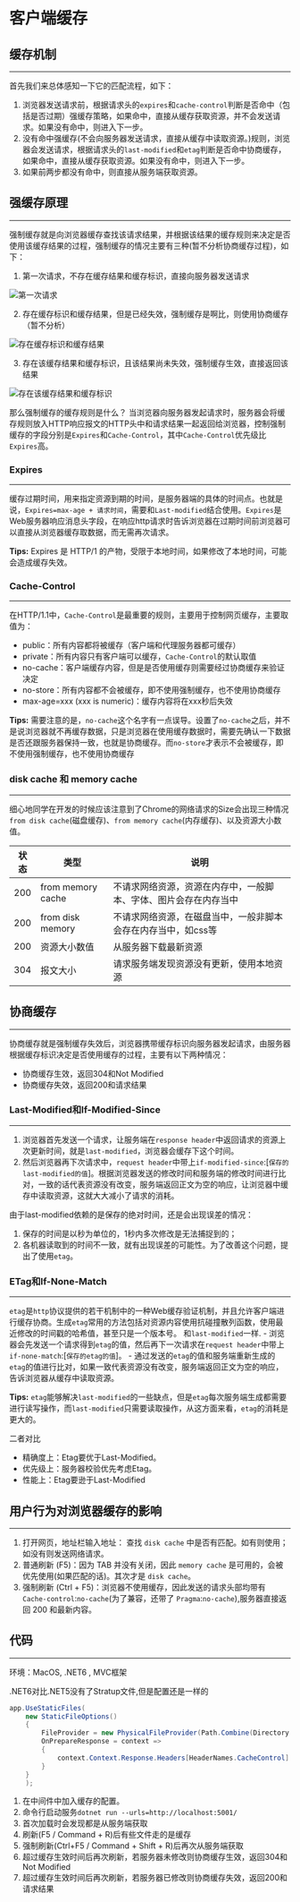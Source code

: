 # 客户端缓存

##  缓存机制

---

首先我们来总体感知一下它的匹配流程，如下： 
1. 浏览器发送请求前，根据请求头的`expires`和`cache-control`判断是否命中（包括是否过期）强缓存策略，如果命中，直接从缓存获取资源，并不会发送请求。如果没有命中，则进入下一步。 
2. 没有命中强缓存(不会向服务器发送请求，直接从缓存中读取资源。)规则，浏览器会发送请求，根据请求头的`last-modified`和`etag`判断是否命中协商缓存，如果命中，直接从缓存获取资源。如果没有命中，则进入下一步。 
3. 如果前两步都没有命中，则直接从服务端获取资源。

## 强缓存原理

---

强制缓存就是向浏览器缓存查找该请求结果，并根据该结果的缓存规则来决定是否使用该缓存结果的过程，强制缓存的情况主要有三种(暂不分析协商缓存过程)，如下：

1. 第一次请求，不存在缓存结果和缓存标识，直接向服务器发送请求

![第一次请求](pic/1649905808926.jpg)

2. 存在缓存标识和缓存结果，但是已经失效，强制缓存是啊比，则使用协商缓存（暂不分析）

![存在缓存标识和缓存结果](pic/1649905872160.jpg)

3. 存在该缓存结果和缓存标识，且该结果尚未失效，强制缓存生效，直接返回该结果

![存在该缓存结果和缓存标识](pic/1649905925379.jpg)

那么强制缓存的缓存规则是什么？ 当浏览器向服务器发起请求时，服务器会将缓存规则放入HTTP响应报文的HTTP头中和请求结果一起返回给浏览器，控制强制缓存的字段分别是`Expires`和`Cache-Control`，其中`Cache-Control`优先级比`Expires`高。

### Expires

---

缓存过期时间，用来指定资源到期的时间，是服务器端的具体的时间点。也就是说，`Expires=max-age + 请求时间`，需要和`Last-modified`结合使用。`Expires`是Web服务器响应消息头字段，在响应http请求时告诉浏览器在过期时间前浏览器可以直接从浏览器缓存取数据，而无需再次请求。

**Tips:** Expires 是 HTTP/1 的产物，受限于本地时间，如果修改了本地时间，可能会造成缓存失效。

### Cache-Control

---

在HTTP/1.1中，`Cache-Control`是最重要的规则，主要用于控制网页缓存，主要取值为： 
- public：所有内容都将被缓存（客户端和代理服务器都可缓存）
- private：所有内容只有客户端可以缓存，`Cache-Control`的默认取值 
- no-cache：客户端缓存内容，但是是否使用缓存则需要经过协商缓存来验证决定 
- no-store：所有内容都不会被缓存，即不使用强制缓存，也不使用协商缓存 
- max-age=xxx (xxx is numeric)：缓存内容将在xxx秒后失效

**Tips:** 需要注意的是，`no-cache`这个名字有一点误导。设置了`no-cache`之后，并不是说浏览器就不再缓存数据，只是浏览器在使用缓存数据时，需要先确认一下数据是否还跟服务器保持一致，也就是协商缓存。而`no-store`才表示不会被缓存，即不使用强制缓存，也不使用协商缓存

### disk cache 和 memory cache

---

细心地同学在开发的时候应该注意到了Chrome的网络请求的Size会出现三种情况`from disk cache`(磁盘缓存)、`from memory cache`(内存缓存)、以及资源大小数值。

| 状态 | 类型 | 说明 |
| --- | --- | --- |
|200| from memory cache | 不请求网络资源，资源在内存中，一般脚本、字体、图片会存在内存当中|
|200|from disk memory|不请求网络资源，在磁盘当中，一般非脚本会存在内存当中，如css等|
|200|资源大小数值|从服务器下载最新资源|
|304|报文大小|请求服务端发现资源没有更新，使用本地资源|

## 协商缓存

---

协商缓存就是强制缓存失效后，浏览器携带缓存标识向服务器发起请求，由服务器根据缓存标识决定是否使用缓存的过程，主要有以下两种情况：

- 协商缓存生效，返回304和Not Modified
- 协商缓存失效，返回200和请求结果

### Last-Modified和If-Modified-Since

---


1. 浏览器首先发送一个请求，让服务端在`response header`中返回请求的资源上次更新时间，就是`last-modified`，浏览器会缓存下这个时间。
2. 然后浏览器再下次请求中，`request header`中带上`if-modified-since`:[`保存的last-modified的值`]。根据浏览器发送的修改时间和服务端的修改时间进行比对，一致的话代表资源没有改变，服务端返回正文为空的响应，让浏览器中缓存中读取资源，这就大大减小了请求的消耗。

由于last-modified依赖的是保存的绝对时间，还是会出现误差的情况：
1. 保存的时间是以秒为单位的，1秒内多次修改是无法捕捉到的；
2. 各机器读取到的时间不一致，就有出现误差的可能性。为了改善这个问题，提出了使用`etag`。

### ETag和If-None-Match

---

`etag`是`http`协议提供的若干机制中的一种Web缓存验证机制，并且允许客户端进行缓存协商。生成`etag`常用的方法包括对资源内容使用抗碰撞散列函数，使用最近修改的时间戳的哈希值，甚至只是一个版本号。 和`last-modified`一样. - 浏览器会先发送一个请求得到`etag`的值，然后再下一次请求在`request header`中带上`if-none-match`:[`保存的etag的值`]。 - 通过发送的`etag`的值和服务端重新生成的`etag`的值进行比对，如果一致代表资源没有改变，服务端返回正文为空的响应，告诉浏览器从缓存中读取资源。

**Tips:** `etag`能够解决`last-modified`的一些缺点，但是`etag`每次服务端生成都需要进行读写操作，而`last-modified`只需要读取操作，从这方面来看，`etag`的消耗是更大的。

二者对比 
- 精确度上：Etag要优于Last-Modified。 
- 优先级上：服务器校验优先考虑Etag。 
- 性能上：Etag要逊于Last-Modified

## 用户行为对浏览器缓存的影响

---

1. 打开网页，地址栏输入地址： 查找 `disk cache` 中是否有匹配。如有则使用；如没有则发送网络请求。
2. 普通刷新 (F5)：因为 TAB 并没有关闭，因此 `memory cache` 是可用的，会被优先使用(如果匹配的话)。其次才是 `disk cache`。
3. 强制刷新 (Ctrl + F5)：浏览器不使用缓存，因此发送的请求头部均带有 `Cache-control`:`no-cache`(为了兼容，还带了 `Pragma`:`no-cache`),服务器直接返回 200 和最新内容。

## 代码

---

环境：MacOS, .NET6 , MVC框架

.NET6对比.NET5没有了Stratup文件,但是配置还是一样的

```csharp
app.UseStaticFiles(
    new StaticFileOptions()
    {
        FileProvider = new PhysicalFileProvider(Path.Combine(Directory.GetCurrentDirectory(),@"wwwroot")),
        OnPrepareResponse = context =>
        {
            context.Context.Response.Headers[HeaderNames.CacheControl] = "public,max-age = 60"; //缓存60秒
        }
    }
    );
```

1. 在中间件中加入缓存的配置。
2. 命令行启动服务`dotnet run --urls=http://localhost:5001/`
3. 首次加载时会发现都是从服务端获取
4. 刷新(F5 / Command + R)后有些文件走的是缓存
5. 强制刷新(Ctrl+F5 / Command + Shift + R)后再次从服务端获取
6. 超过缓存生效时间后再次刷新，若服务器未修改则协商缓存生效，返回304和Not Modified
7. 超过缓存生效时间后再次刷新，若服务器已修改则协商缓存失效，返回200和请求结果
